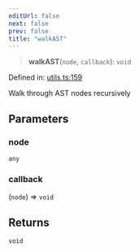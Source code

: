 ```yaml
---
editUrl: false
next: false
prev: false
title: "walkAST"
---
```


> **walkAST**(`node`, `callback`): `void`

Defined in: [utils.ts:159](https://github.com/rcs-agents/rcs-lang/blob/2886a07e868cf92f1e606ce6c904ff7e06f6aeb1/packages/ast/src/utils.ts#L159)

Walk through AST nodes recursively

## Parameters

### node

`any`

### callback

(`node`) => `void`

## Returns

`void`
